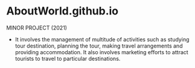 # AboutWorld.github.io
MINOR PROJECT (2021)
- It involves the management of multitude of activities such as studying tour destination, planning the tour, making travel arrangements and providing accommodation. It also involves marketing efforts to attract tourists to travel to particular destinations.
